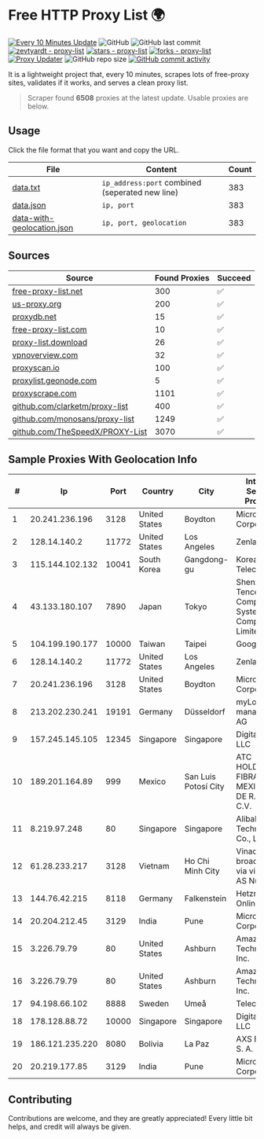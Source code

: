 
# Free HTTP Proxy List 🌍

[![Every 10 Minutes Update](https://github.com/mertguvencli/http-proxy-list/actions/workflows/main.yml/badge.svg?branch=main)](https://github.com/mertguvencli/http-proxy-list/actions/workflows/main.yml)
![GitHub](https://img.shields.io/github/license/mertguvencli/http-proxy-list)
![GitHub last commit](https://img.shields.io/github/last-commit/mertguvencli/http-proxy-list)
[![zevtyardt - proxy-list](https://img.shields.io/static/v1?label=zevtyardt&message=proxy-list&color=blue&logo=github)](https://github.com/zevtyardt/proxy-list "Go to GitHub repo")
[![stars - proxy-list](https://img.shields.io/github/stars/zevtyardt/proxy-list?style=social)](https://github.com/zevtyardt/proxy-list)
[![forks - proxy-list](https://img.shields.io/github/forks/zevtyardt/proxy-list?style=social)](https://github.com/zevtyardt/proxy-list)
[![Proxy Updater](https://github.com/zevtyardt/proxy-list/workflows/Proxy%20Updater/badge.svg)](https://github.com/zevtyardt/proxy-list/actions?query=workflow:"Proxy+Updater")
![GitHub repo size](https://img.shields.io/github/repo-size/zevtyardt/proxy-list)
[![GitHub commit activity](https://img.shields.io/github/commit-activity/m/zevtyardt/proxy-list?logo=commits)](https://github.com/zevtyardt/proxy-list/commits/main)

It is a lightweight project that, every 10 minutes, scrapes lots of free-proxy sites, validates if it works, and serves a clean proxy list.

> Scraper found **6508** proxies at the latest update. Usable proxies are below.

## Usage

Click the file format that you want and copy the URL.

|File|Content|Count|
|----|-------|-----|
|[data.txt](https://raw.githubusercontent.com/mertguvencli/http-proxy-list/main/proxy-list/data.txt)|`ip_address:port` combined (seperated new line)|383|
|[data.json](https://raw.githubusercontent.com/mertguvencli/http-proxy-list/main/proxy-list/data.json)|`ip, port`|383|
|[data-with-geolocation.json](https://raw.githubusercontent.com/mertguvencli/http-proxy-list/main/proxy-list/data-with-geolocation.json)|`ip, port, geolocation`|383|

## Sources

|Source|Found Proxies|Succeed|
|------|-------------|-------|
|[free-proxy-list.net](https://free-proxy-list.net)|300|✅|
|[us-proxy.org](https://www.us-proxy.org)|200|✅|
|[proxydb.net](http://proxydb.net)|15|✅|
|[free-proxy-list.com](https://free-proxy-list.com/?page=&port=&type%5B%5D=http&type%5B%5D=https&up_time=0&search=Search)|10|✅|
|[proxy-list.download](https://www.proxy-list.download/HTTP)|26|✅|
|[vpnoverview.com](https://vpnoverview.com/privacy/anonymous-browsing/free-proxy-servers)|32|✅|
|[proxyscan.io](https://www.proxyscan.io)|100|✅|
|[proxylist.geonode.com](https://proxylist.geonode.com/api/proxy-list?limit=300&page=1&sort_by=lastChecked&sort_type=desc&protocols=http,https)|5|✅|
|[proxyscrape.com](https://api.proxyscrape.com/v2/?request=displayproxies&protocol=http&timeout=10000&country=all&ssl=all&anonymity=all)|1101|✅|
|[github.com/clarketm/proxy-list](https://raw.githubusercontent.com/clarketm/proxy-list/master/proxy-list-raw.txt)|400|✅|
|[github.com/monosans/proxy-list](https://raw.githubusercontent.com/monosans/proxy-list/main/proxies/http.txt)|1249|✅|
|[github.com/TheSpeedX/PROXY-List](https://raw.githubusercontent.com/TheSpeedX/PROXY-List/master/http.txt)|3070|✅|


## Sample Proxies With Geolocation Info

|#|Ip|Port|Country|City|Internet Service Provider|
|-|--|----|-------|----|-------------------------|
|1|20.241.236.196|3128|United States|Boydton|Microsoft Corporation|
|2|128.14.140.2|11772|United States|Los Angeles|Zenlayer Inc|
|3|115.144.102.132|10041|South Korea|Gangdong-gu|Korea Telecom|
|4|43.133.180.107|7890|Japan|Tokyo|Shenzhen Tencent Computer Systems Company Limited|
|5|104.199.190.177|10000|Taiwan|Taipei|Google LLC|
|6|128.14.140.2|11772|United States|Los Angeles|Zenlayer Inc|
|7|20.241.236.196|3128|United States|Boydton|Microsoft Corporation|
|8|213.202.230.241|19191|Germany|Düsseldorf|myLoc managed IT AG|
|9|157.245.145.105|12345|Singapore|Singapore|DigitalOcean, LLC|
|10|189.201.164.89|999|Mexico|San Luis Potosí City|ATC HOLDING FIBRA MEXICO, S. DE R.L. DE C.V.|
|11|8.219.97.248|80|Singapore|Singapore|Alibaba (US) Technology Co., Ltd.|
|12|61.28.233.217|3128|Vietnam|Ho Chi Minh City|Vinadata broadcast via vinagame AS Number|
|13|144.76.42.215|8118|Germany|Falkenstein|Hetzner Online GmbH|
|14|20.204.212.45|3129|India|Pune|Microsoft Corporation|
|15|3.226.79.79|80|United States|Ashburn|Amazon Technologies Inc.|
|16|3.226.79.79|80|United States|Ashburn|Amazon Technologies Inc.|
|17|94.198.66.102|8888|Sweden|Umeå|Telecom3|
|18|178.128.88.72|10000|Singapore|Singapore|DigitalOcean, LLC|
|19|186.121.235.220|8080|Bolivia|La Paz|AXS Bolivia S. A.|
|20|20.219.177.85|3129|India|Pune|Microsoft Corporation|



## Contributing

Contributions are welcome, and they are greatly appreciated! Every
little bit helps, and credit will always be given.

